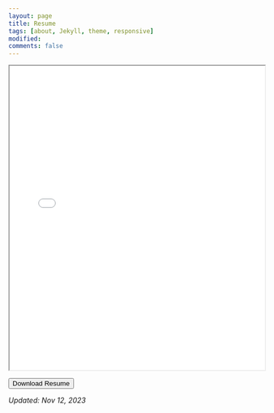 ```yaml
---
layout: page
title: Resume
tags: [about, Jekyll, theme, responsive]
modified: 
comments: false
---
```


<!-- Display the resume iframe immediately -->
<iframe src="/reports/Kundan_Kumar_Fall2023_Resume.docx.pdf" width="100%" height="600px"></iframe>

<!-- Button for downloading the resume -->
<button id="downloadResumeBtn">Download Resume</button>

<!-- Script to handle the button click (optional if you want to keep the button for downloading) -->
<script>
  document.getElementById("downloadResumeBtn").addEventListener("click", function() {
    document.getElementById("resumeModal").style.display = "block";
  });
</script>

*Updated: Nov 12, 2023*
